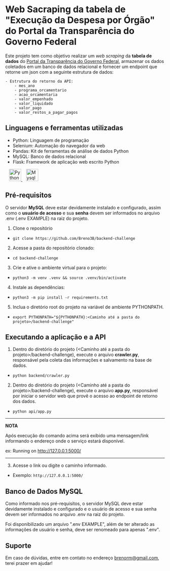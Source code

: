 # Web Sacraping da tabela de "Execução da Despesa por Órgão" do Portal da Transparência do Governo Federal

Este projeto tem como objetivo realizar um *web scraping* da **tabela de dados** do [Portal da Transparência do Governo Federal](https://www.transparencia.gov.br/despesas/orgao?ordenarPor=orgaoSuperior&direcao=asc), armazenar os dados coletados em um banco de dados relacional e fornecer um endpoint que retorne um json com a seguinte estrutura de dados:

    - Estrutura do retorno da API:
        - mes_ano
        - programa_orcamentario
        - acao_orcamentaria
        - valor_empenhado
        - valor_liquidado
        - valor_pago
        - valor_restos_a_pagar_pagos

## Linguagens e ferramentas utilizadas

- Python:   Linguagem de programação
- Selenium: Automação do navegador da web
- Pandas:   Kit de ferramentas de análise de dados Python
- MySQL:    Banco de dados relacional
- Flask:    Framework de aplicação web escrito Python

<div>
  <div>
      &nbsp;&nbsp;
    <a target="_blank" href="https://docs.python.org/" rel="nofollow">
      <img alt="Python" width="38px" src="https://cdn.icon-icons.com/icons2/2699/PNG/512/python_vertical_logo_icon_168039.png" />
    </a>
      &nbsp;&nbsp;
    <a target="_blank" href="https://www.mysql.com/" rel="nofollow">
      <img alt="Mysql" width="38px" src="https://cdn.icon-icons.com/icons2/2415/PNG/512/mysql_original_wordmark_logo_icon_146417.png" />
    </a>
  </div>
</div>


## Pré-requisitos

O servidor **MySQL** deve estar devidamente instalado e configurado, assim como o **usuário de acesso** e sua **senha** devem ser informados no arquivo .env (.env EXAMPLE) na raiz do projeto.


1. Clone o repositório

- `git clone https://github.com/Breno3B/backend-challenge`

2. Acesse a pasta do repositório clonado:

- `cd backend-challenge`

3. Crie e ative o ambiente virtual para o projeto:

- `python3 -m venv .venv && source .venv/bin/activate`

4. Instale as dependências:

- `python3 -m pip install -r requirements.txt`

5. Inclua o diretório root do projeto na variável de ambiente PYTHONPATH.<br>

- `export PYTHONPATH="${PYTHONPATH}:<Caminho até a pasta do projeto>/backend-challenge"`


## Executando a aplicação e a API

1. Dentro do diretório do projeto (<Caminho até a pasta do projeto>/backend-challenge), execute o arquivo **crawler.py**, responsável pela coleta das informações e salvamento na base de dados.

- `python backend/crawler.py`<br>

2. Dentro do diretório do projeto (<Caminho até a pasta do projeto>/backend-challenge), execute o arquivo **app.py**, responsável por iniciar o servidor web que provê o acesso ao endpoint de retorno dos dados.

- `python api/app.py`<br>

---
**NOTA**

Após execução do comando acima será exibido uma mensagem/link informando o endereço onde o serviço estará disponível.

ex: Running on http://127.0.0.1:5000/

---

3. Acesse o link ou digite o caminho informado.

- Exemplo: `http://127.0.0.1:5000/`<br>
  

## Banco de Dados MySQL

Como informado nos pré-requisitos, o servidor MySQL deve estar devidamente instalado e configurado e o usuário de acesso e sua senha devem ser informados no arquivo .env na raiz do projeto. 

Foi disponibilizado um arquivo ".env EXAMPLE", além de ter alterado as informações de usuário e senha, deve ser renomeado para apenas ".env".

## Suporte

Em caso de dúvidas, entre em contato no endereço brenorm@gmail.com, terei prazer em ajudar!

